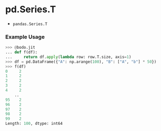 # pd.Series.T

-   `pandas.Series.T`

### Example Usage

``` py
>>> @bodo.jit
... def f(df):
...     return df.apply(lambda row: row.T.size, axis=1)
>>> df = pd.DataFrame({"A": np.arange(100), "B": ["A", "b"] * 50})
>>> f(df)
0     2
1     2
2     2
3     2
4     2
    ..
95    2
96    2
97    2
98    2
99    2
Length: 100, dtype: int64
```

